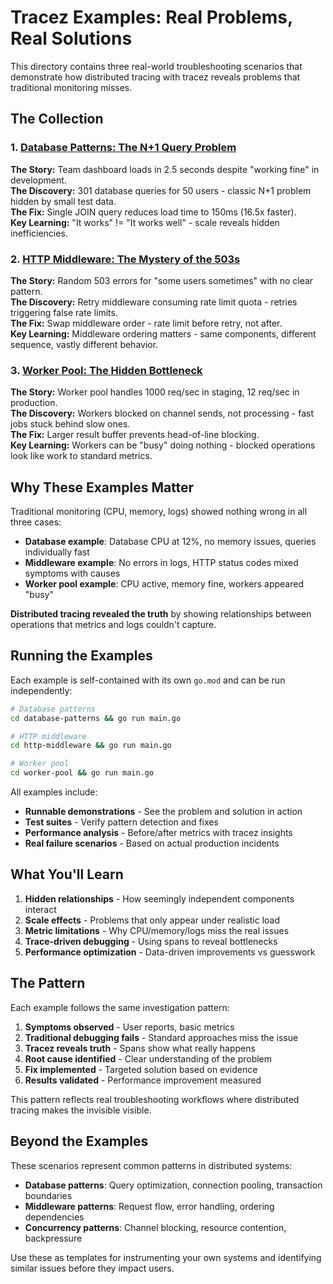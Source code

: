# Tracez Examples: Real Problems, Real Solutions

This directory contains three real-world troubleshooting scenarios that demonstrate how distributed tracing with tracez reveals problems that traditional monitoring misses.

## The Collection

### 1. [Database Patterns: The N+1 Query Problem](database-patterns/)
**The Story:** Team dashboard loads in 2.5 seconds despite "working fine" in development.  
**The Discovery:** 301 database queries for 50 users - classic N+1 problem hidden by small test data.  
**The Fix:** Single JOIN query reduces load time to 150ms (16.5x faster).  
**Key Learning:** "It works" != "It works well" - scale reveals hidden inefficiencies.

### 2. [HTTP Middleware: The Mystery of the 503s](http-middleware/)
**The Story:** Random 503 errors for "some users sometimes" with no clear pattern.  
**The Discovery:** Retry middleware consuming rate limit quota - retries triggering false rate limits.  
**The Fix:** Swap middleware order - rate limit before retry, not after.  
**Key Learning:** Middleware ordering matters - same components, different sequence, vastly different behavior.

### 3. [Worker Pool: The Hidden Bottleneck](worker-pool/)
**The Story:** Worker pool handles 1000 req/sec in staging, 12 req/sec in production.  
**The Discovery:** Workers blocked on channel sends, not processing - fast jobs stuck behind slow ones.  
**The Fix:** Larger result buffer prevents head-of-line blocking.  
**Key Learning:** Workers can be "busy" doing nothing - blocked operations look like work to standard metrics.

## Why These Examples Matter

Traditional monitoring (CPU, memory, logs) showed nothing wrong in all three cases:

- **Database example**: Database CPU at 12%, no memory issues, queries individually fast
- **Middleware example**: No errors in logs, HTTP status codes mixed symptoms with causes  
- **Worker pool example**: CPU active, memory fine, workers appeared "busy"

**Distributed tracing revealed the truth** by showing relationships between operations that metrics and logs couldn't capture.

## Running the Examples

Each example is self-contained with its own `go.mod` and can be run independently:

```bash
# Database patterns
cd database-patterns && go run main.go

# HTTP middleware 
cd http-middleware && go run main.go

# Worker pool
cd worker-pool && go run main.go
```

All examples include:
- **Runnable demonstrations** - See the problem and solution in action
- **Test suites** - Verify pattern detection and fixes
- **Performance analysis** - Before/after metrics with tracez insights
- **Real failure scenarios** - Based on actual production incidents

## What You'll Learn

1. **Hidden relationships** - How seemingly independent components interact
2. **Scale effects** - Problems that only appear under realistic load
3. **Metric limitations** - Why CPU/memory/logs miss the real issues
4. **Trace-driven debugging** - Using spans to reveal bottlenecks
5. **Performance optimization** - Data-driven improvements vs guesswork

## The Pattern

Each example follows the same investigation pattern:

1. **Symptoms observed** - User reports, basic metrics
2. **Traditional debugging fails** - Standard approaches miss the issue  
3. **Tracez reveals truth** - Spans show what really happens
4. **Root cause identified** - Clear understanding of the problem
5. **Fix implemented** - Targeted solution based on evidence
6. **Results validated** - Performance improvement measured

This pattern reflects real troubleshooting workflows where distributed tracing makes the invisible visible.

## Beyond the Examples

These scenarios represent common patterns in distributed systems:

- **Database patterns**: Query optimization, connection pooling, transaction boundaries
- **Middleware patterns**: Request flow, error handling, ordering dependencies
- **Concurrency patterns**: Channel blocking, resource contention, backpressure

Use these as templates for instrumenting your own systems and identifying similar issues before they impact users.